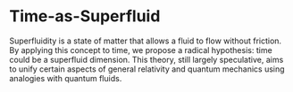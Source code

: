 # Time-as-Superfluid
Superfluidity is a state of matter that allows a fluid to flow without friction. By applying this concept to time, we propose a radical hypothesis: time could be a superfluid dimension. This theory, still largely speculative, aims to unify certain aspects of general relativity and quantum mechanics using analogies with quantum fluids.
